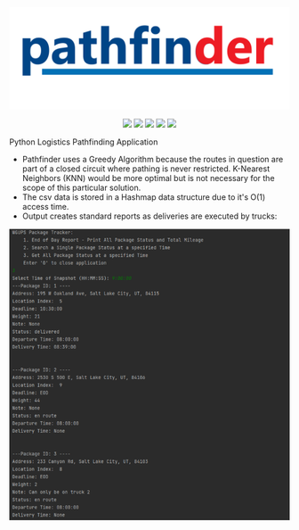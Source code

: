 <p align="center">
  <img src="logo.png">
</p>

<p align="center">
  <img src="https://img.shields.io/github/license/nuiben/pathfinder?style=for-the-badge">
  <img src="https://img.shields.io/github/stars/nuiben/pathfinder?style=for-the-badge">
  <img src="https://img.shields.io/github/issues/nuiben/pathfinder?color=blueviolet&style=for-the-badge">
  <img src="https://img.shields.io/github/forks/nuiben/pathfinder?color=teal&style=for-the-badge">
  <img src="https://img.shields.io/github/issues-pr/nuiben/pathfinder?color=tomato&style=for-the-badge">
</p>


Python Logistics Pathfinding Application

- Pathfinder uses a Greedy Algorithm because the routes in question are part of a closed circuit where pathing is never restricted. K-Nearest Neighbors (KNN) would be more optimal but is not necessary for the scope of this particular solution.
- The csv data is stored in a Hashmap data structure due to it's O(1) access time.
- Output creates standard reports as deliveries are executed by trucks:

![](figure_1.png)
